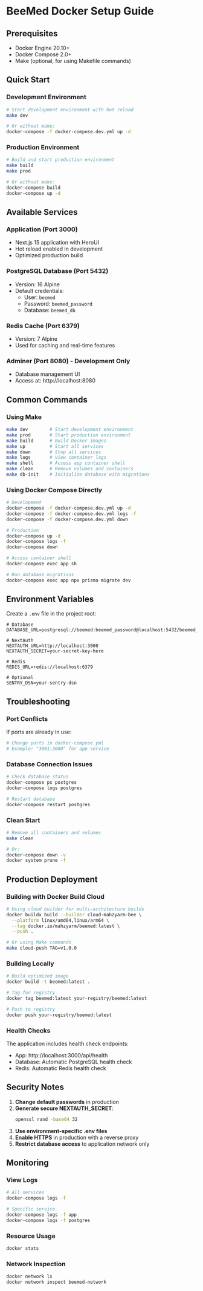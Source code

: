 # BeeMed Docker Setup Guide

## Prerequisites
- Docker Engine 20.10+
- Docker Compose 2.0+
- Make (optional, for using Makefile commands)

## Quick Start

### Development Environment
```bash
# Start development environment with hot reload
make dev

# Or without make:
docker-compose -f docker-compose.dev.yml up -d
```

### Production Environment
```bash
# Build and start production environment
make build
make prod

# Or without make:
docker-compose build
docker-compose up -d
```

## Available Services

### Application (Port 3000)
- Next.js 15 application with HeroUI
- Hot reload enabled in development
- Optimized production build

### PostgreSQL Database (Port 5432)
- Version: 16 Alpine
- Default credentials:
  - User: `beemed`
  - Password: `beemed_password`
  - Database: `beemed_db`

### Redis Cache (Port 6379)
- Version: 7 Alpine
- Used for caching and real-time features

### Adminer (Port 8080) - Development Only
- Database management UI
- Access at: http://localhost:8080

## Common Commands

### Using Make
```bash
make dev        # Start development environment
make prod       # Start production environment
make build      # Build Docker images
make up         # Start all services
make down       # Stop all services
make logs       # View container logs
make shell      # Access app container shell
make clean      # Remove volumes and containers
make db-init    # Initialize database with migrations
```

### Using Docker Compose Directly
```bash
# Development
docker-compose -f docker-compose.dev.yml up -d
docker-compose -f docker-compose.dev.yml logs -f
docker-compose -f docker-compose.dev.yml down

# Production
docker-compose up -d
docker-compose logs -f
docker-compose down

# Access container shell
docker-compose exec app sh

# Run database migrations
docker-compose exec app npx prisma migrate dev
```

## Environment Variables

Create a `.env` file in the project root:
```env
# Database
DATABASE_URL=postgresql://beemed:beemed_password@localhost:5432/beemed_db

# NextAuth
NEXTAUTH_URL=http://localhost:3000
NEXTAUTH_SECRET=your-secret-key-here

# Redis
REDIS_URL=redis://localhost:6379

# Optional
SENTRY_DSN=your-sentry-dsn
```

## Troubleshooting

### Port Conflicts
If ports are already in use:
```bash
# Change ports in docker-compose.yml
# Example: "3001:3000" for app service
```

### Database Connection Issues
```bash
# Check database status
docker-compose ps postgres
docker-compose logs postgres

# Restart database
docker-compose restart postgres
```

### Clean Start
```bash
# Remove all containers and volumes
make clean

# Or:
docker-compose down -v
docker system prune -f
```

## Production Deployment

### Building with Docker Build Cloud
```bash
# Using cloud builder for multi-architecture builds
docker buildx build --builder cloud-mahzyarm-bee \
  --platform linux/amd64,linux/arm64 \
  --tag docker.io/mahzyarm/beemed:latest \
  --push .

# Or using Make commands
make cloud-push TAG=v1.0.0
```

### Building Locally
```bash
# Build optimized image
docker build -t beemed:latest .

# Tag for registry
docker tag beemed:latest your-registry/beemed:latest

# Push to registry
docker push your-registry/beemed:latest
```

### Health Checks
The application includes health check endpoints:
- App: http://localhost:3000/api/health
- Database: Automatic PostgreSQL health check
- Redis: Automatic Redis health check

## Security Notes

1. **Change default passwords** in production
2. **Generate secure NEXTAUTH_SECRET**: 
   ```bash
   openssl rand -base64 32
   ```
3. **Use environment-specific .env files**
4. **Enable HTTPS** in production with a reverse proxy
5. **Restrict database access** to application network only

## Monitoring

### View Logs
```bash
# All services
docker-compose logs -f

# Specific service
docker-compose logs -f app
docker-compose logs -f postgres
```

### Resource Usage
```bash
docker stats
```

### Network Inspection
```bash
docker network ls
docker network inspect beemed-network
```